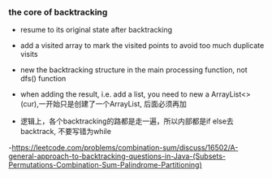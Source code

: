 ### the core of backtracking
- resume to its original state after backtracking

- add a visited array to mark the visited points to avoid too much duplicate visits

- new the backtracking structure in the main processing function, not dfs() function

- when adding the result, i.e. add a list, you need to new a ArrayList<>(cur),一开始只是创建了一个ArrayList, 后面必须再加

- 逻辑上，各个backtracking的路都是走一遍，所以内部都是if else去backtrack, 不要写错为while

-https://leetcode.com/problems/combination-sum/discuss/16502/A-general-approach-to-backtracking-questions-in-Java-(Subsets-Permutations-Combination-Sum-Palindrome-Partitioning)
